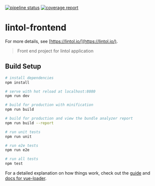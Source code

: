 [![pipeline status](https://gitlab.com/lintol/lintol-frontend/badges/master/pipeline.svg)](https://gitlab.com/lintol/lintol-frontend/commits/master)
[![coverage report](https://gitlab.com/lintol/lintol-frontend/badges/master/coverage.svg?job=test)](https://gitlab.com/lintol/lintol-frontend/commits/master)

# lintol-frontend

For more details, see [https://lintol.io/](https://lintol.io/).

> Front end project for lintol application

## Build Setup

``` bash
# install dependencies
npm install

# serve with hot reload at localhost:8080
npm run dev

# build for production with minification
npm run build

# build for production and view the bundle analyzer report
npm run build --report

# run unit tests
npm run unit

# run e2e tests
npm run e2e

# run all tests
npm test
```

For a detailed explanation on how things work, check out the [guide](http://vuejs-templates.github.io/webpack/) and [docs for vue-loader](http://vuejs.github.io/vue-loader).
